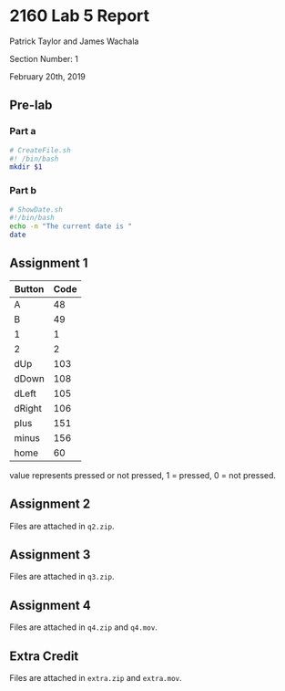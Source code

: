 # 2160 Lab 5 Report

Patrick Taylor and James Wachala

Section Number: 1

February 20th, 2019

## Pre-lab

### Part a

```bash
# CreateFile.sh
#! /bin/bash
mkdir $1
```

### Part b

```bash
# ShowDate.sh
#!/bin/bash
echo -n "The current date is "
date
```

## Assignment 1

| Button | Code |
| --- | --- |
| A | 48 |
| B | 49 |
| 1 | 1 |
| 2 | 2 |
| dUp | 103 |
| dDown | 108 |
| dLeft | 105 |
| dRight | 106 |
| plus | 151 |
| minus | 156 |
| home | 60 |

value represents pressed or not pressed, 1 = pressed, 0 = not pressed.

## Assignment 2

Files are attached in `q2.zip`.

## Assignment 3

Files are attached in `q3.zip`.

## Assignment 4

Files are attached in `q4.zip` and `q4.mov`.

## Extra Credit

Files are attached in `extra.zip` and `extra.mov`.